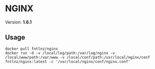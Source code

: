# NGINX
Version: **1.6.1**

## Usage

```
docker pull fntlnz/nginx
docker run -d -v /local/log/path:/var/log/nginx -v /local/www/path:/var/www -v /local/conf/path:/usr/local/nginx/conf fntlnz/nginx:latest -c '/usr/local/nginx/conf/nginx.conf'
```
